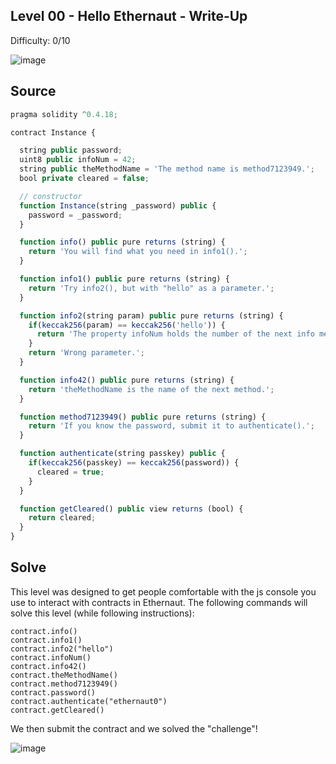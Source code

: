 ## Level 00 - Hello Ethernaut - Write-Up
<!--Authors: OofedUp-->

Difficulty: 0/10

![image](https://i.imgur.com/yXJKkmj.png)

## Source
```javascript
pragma solidity ^0.4.18;

contract Instance {

  string public password;
  uint8 public infoNum = 42;
  string public theMethodName = 'The method name is method7123949.';
  bool private cleared = false;

  // constructor
  function Instance(string _password) public {
    password = _password;
  }

  function info() public pure returns (string) {
    return 'You will find what you need in info1().';
  }

  function info1() public pure returns (string) {
    return 'Try info2(), but with "hello" as a parameter.';
  }

  function info2(string param) public pure returns (string) {
    if(keccak256(param) == keccak256('hello')) {
      return 'The property infoNum holds the number of the next info method to call.';
    }
    return 'Wrong parameter.';
  }

  function info42() public pure returns (string) {
    return 'theMethodName is the name of the next method.';
  }

  function method7123949() public pure returns (string) {
    return 'If you know the password, submit it to authenticate().';
  }

  function authenticate(string passkey) public {
    if(keccak256(passkey) == keccak256(password)) {
      cleared = true;
    }
  }

  function getCleared() public view returns (bool) {
    return cleared;
  }
}
```

## Solve
This level was designed to get people comfortable with the js console you use to interact with contracts in Ethernaut. The following commands will solve this level (while following instructions):

```
contract.info()
contract.info1()
contract.info2("hello")
contract.infoNum()
contract.info42()
contract.theMethodName()
contract.method7123949()
contract.password()
contract.authenticate("ethernaut0")
contract.getCleared()
```

We then submit the contract and we solved the "challenge"!

![image](https://i.imgur.com/1xxvmL5.png)
